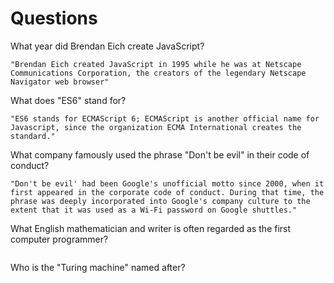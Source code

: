 # Questions

What year did Brendan Eich create JavaScript?

```
"Brendan Eich created JavaScript in 1995 while he was at Netscape Communications Corporation, the creators of the legendary Netscape Navigator web browser"

```

What does "ES6" stand for?

```
"ES6 stands for ECMAScript 6; ECMAScript is another official name for Javascript, since the organization ECMA International creates the standard."

```

What company famously used the phrase "Don't be evil" in their code of conduct?

```
"Don't be evil' had been Google's unofficial motto since 2000, when it first appeared in the corporate code of conduct. During that time, the phrase was deeply incorporated into Google's company culture to the extent that it was used as a Wi-Fi password on Google shuttles."
```

What English mathematician and writer is often regarded as the first computer programmer?

```

```

Who is the "Turing machine" named after?

```

```
